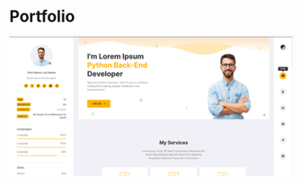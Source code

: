 # Portfolio 

<a href="https://github.com/inforgstr/Portfolio/tree/main/overview/webpage.png?row=true">
<img src="./overview/webpage.png">
</a>
